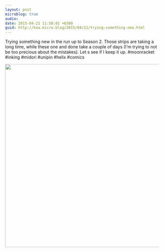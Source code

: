 ```yaml
---
layout: post
microblog: true
audio: 
date: 2015-04-21 11:58:01 +0300
guid: http://kaa.micro.blog/2015/04/21/trying-something-new.html
---
```

Trying something new in the run up to Season 2. Those strips are taking a long time, while these one and done take a couple of days (I'm trying to not be too precious about the mistakes). Let s see if I keep it up. #moonracket #inking #midori #unipin #helix #comics

<img src="https://micro.kaa.bz/uploads/2018/9a64d8322c.jpg" width="600" height="600" />
